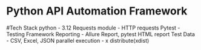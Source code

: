 # Python API Automation Framework

#Tech Stack
python - 3.12
Requests module - HTTP requests
Pytest - Testing Framework
Reporting - Allure Report, pytest HTML report
Test Data - CSV, Excel, JSON
parallel execution - x distribute(xdist)